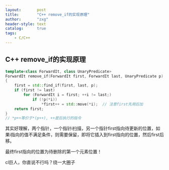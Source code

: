 ```yaml
---
layout:       post
title:        "C++ remove_if的实现原理"
author:       "zxg"
header-style: text
catalog:      true
tags:
    - C/C++
---
```


## C++ remove_if的实现原理

```cpp
template<class ForwardIt, class UnaryPredicate>
ForwardIt remove_if(ForwardIt first, ForwardIt last, UnaryPredicate p)
{
    first = std::find_if(first, last, p);
    if (first != last)
        for (ForwardIt i = first; ++i != last;)
            if (!p(*i))
                *first++ = std::move(*i);  // 注意first先用后加
    return first;
}
// *p++等价于*(p++), ++是后执行的指令
```

其实好理解，两个指针，一个指针i扫描，另一个指针first指向待更新的位置，如果i指向的值不满足条件，则需要保留，即将它插入到first指向的位置，然后first后移。

最终first指向的位置为待删除的第一个元素位置！

cl巨人，你直说不行吗？绕一大圈子
